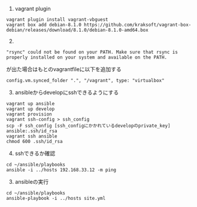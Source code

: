 1. vagrant plugin
```
vagrant plugin install vagrant-vbguest
vagrant box add debian-8.1.0 https://github.com/kraksoft/vagrant-box-debian/releases/download/8.1.0/debian-8.1.0-amd64.box
```
2. 
```
"rsync" could not be found on your PATH. Make sure that rsync is properly installed on your system and available on the PATH.
```
が出た場合はもとのvagrantfileに以下を追加する
```
config.vm.synced_folder ".", "/vagrant", type: "virtualbox"
```

3. ansibleからdevelopにsshできるようにする
```
vagrant up ansible
vagrant up develop
vagrant provision
vagrant ssh-config > ssh_config
scp -F ssh_config [ssh_configにかかれているdevelopのprivate_key] ansible:.ssh/id_rsa
vagrant ssh ansible
chmod 600 .ssh/id_rsa
```

4. sshできるか確認
```
cd ~/ansible/playbooks
ansible -i ../hosts 192.168.33.12 -m ping
```

3. ansibleの実行
```
cd ~/ansible/playbooks
ansible-playbook -i ../hosts site.yml
```